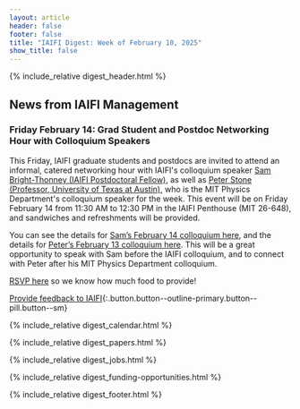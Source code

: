 ```yaml
---
layout: article
header: false
footer: false
title: "IAIFI Digest: Week of February 10, 2025"
show_title: false
--- 
```


{% include_relative digest_header.html %}

## News from IAIFI Management

### Friday February 14: Grad Student and Postdoc Networking Hour with Colloquium Speakers

This Friday, IAIFI graduate students and postdocs are invited to attend an informal, catered networking hour with IAIFI's colloquium speaker [Sam Bright-Thonney (IAIFI Postdoctoral Fellow)](https://inspirehep.net/authors/1706736), as well as [Peter Stone (Professor, University of Texas at Austin)](https://www.cs.utexas.edu/~pstone/), who is the MIT Physics Department's colloquium speaker for the week. This event will be on Friday February 14 from 11:30 AM to 12:30 PM in the IAIFI Penthouse (MIT 26-648), and sandwiches and refreshments will be provided.
 
You can see the details for [Sam’s February 14 colloquium here](https://iaifi.org/events.html), and the details for [Peter’s February 13 colloquium here](https://physics.mit.edu/events/david-and-edith-harris-physics-colloquium-series/). This will be a great opportunity to speak with Sam before the IAIFI colloquium, and to connect with Peter after his MIT Physics Department colloquium.
 
[RSVP here](https://app.smartsheet.com/b/form/8ae98978a3f24047aceb28f4fa369f1f) so we know how much food to provide!

[Provide feedback to IAIFI](https://forms.gle/hk2mrqjaLY8nCZrE6){:.button.button--outline-primary.button--pill.button--sm}

{% include_relative digest_calendar.html %}

{% include_relative digest_papers.html %}
 
{% include_relative digest_jobs.html %}

{% include_relative digest_funding-opportunities.html %}

{% include_relative digest_footer.html %}

